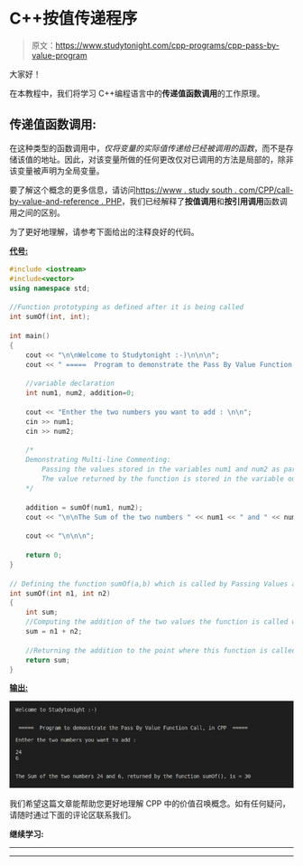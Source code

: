 # C++按值传递程序

> 原文：<https://www.studytonight.com/cpp-programs/cpp-pass-by-value-program>

大家好！

在本教程中，我们将学习 C++编程语言中的**传递值函数调用**的工作原理。

## 传递值函数调用:

在这种类型的函数调用中，*仅将变量的实际值传递给已经被调用的函数*，而不是存储该值的地址。因此，对该变量所做的任何更改仅对已调用的方法是局部的，除非该变量被声明为全局变量。

要了解这个概念的更多信息，请访问[https://www . study south . com/CPP/call-by-value-and-reference . PHP](https://www.studytonight.com/cpp/call-by-value-and-reference.php)，我们已经解释了**按值调用**和**按引用调用**函数调用之间的区别。

为了更好地理解，请参考下面给出的注释良好的代码。

<u>**代号:**</u>

```cpp
#include <iostream>
#include<vector>
using namespace std;

//Function prototyping as defined after it is being called
int sumOf(int, int);

int main()
{
    cout << "\n\nWelcome to Studytonight :-)\n\n\n";
    cout << " =====  Program to demonstrate the Pass By Value Function Call, in CPP  ===== \n\n";

    //variable declaration
    int num1, num2, addition=0;

    cout << "Enther the two numbers you want to add : \n\n";
    cin >> num1;
    cin >> num2;

    /*
    Demonstrating Multi-line Commenting:
        Passing the values stored in the variables num1 and num2 as parameter to function sumOf().
        The value returned by the function is stored in the variable output
    */

    addition = sumOf(num1, num2);
    cout << "\n\nThe Sum of the two numbers " << num1 << " and " << num2 << ", returned by the function sumOf(), is = " << addition;

    cout << "\n\n\n";

    return 0;
}

// Defining the function sumOf(a,b) which is called by Passing Values and returns the sum of a and b
int sumOf(int n1, int n2)
{
    int sum;
    //Computing the addition of the two values the function is called with
    sum = n1 + n2;

    //Returning the addition to the point where this function is called from
    return sum;
}
```

<u>**输出:**</u>

![C++ Pass By Value](img/953564fb2e2b1baa0710ac3e3f239c45.png)

我们希望这篇文章能帮助您更好地理解 CPP 中的价值召唤概念。如有任何疑问，请随时通过下面的评论区联系我们。

**继续学习:**

* * *

* * *